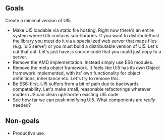 Goals
-----------
Create a minimal version of UI5.

- Make UI5 loadable via static file hosting. Right now there's an entire system where UI5 contains sub-libraries. If you want to distribute/host the library you must do it via a specialized web server that maps files (e.g. 'ui5 serve') or you must build a distributable version of UI5. Let's cut that out. Let's just have js source code that you could just copy to a server.
- Remove the AMD implementation. Instead simply use ES6 modules.
- Remove the meta object framework. It feels like UI5 has its own Object framework implemented, with its' own functionality for object definitions, inheritance etc. Let's try to remove this.
- Be ES6-first. UI5 suffers from a bit of pain due to backwards compatability. Let's make small, reasonable refactorings wherever modern JS can clean up/shorten existing UI5 code
- See how far we can push minifying UI5. What components are *really* needed?

Non-goals
----------
- Productive use.
